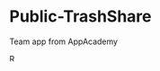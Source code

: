 # Public-TrashShare
Team app from AppAcademy

<img src="https://img.shields.io/badge/dependencies-none-red.svg" height="13" alt="Retina-ready Shields example" />


